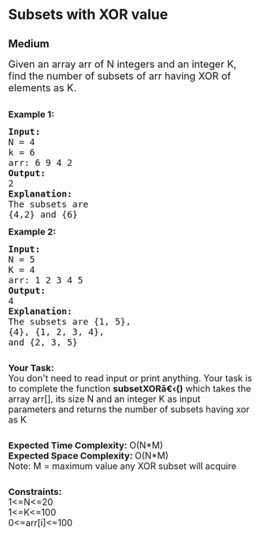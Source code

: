 # Subsets with XOR value
## Medium 
<div class="problem-statement" style="user-select: auto;">
                <p style="user-select: auto;"></p><p style="user-select: auto;"><span style="font-size: 20px; user-select: auto;">Given an array arr&nbsp;of N integers&nbsp;and an integer&nbsp;K, find the number of subsets of arr having XOR of elements as K.</span><br style="user-select: auto;">
&nbsp;</p>

<p style="user-select: auto;"><span style="font-size: 18px; user-select: auto;"><strong style="user-select: auto;">Example 1:</strong></span></p>

<pre style="user-select: auto;"><span style="font-size: 18px; user-select: auto;"><strong style="user-select: auto;">Input:</strong>
N = 4
k = 6
arr: 6 9 4 2</span><span style="font-size: 18px; user-select: auto;">
<strong style="user-select: auto;">Output:</strong>
2
<strong style="user-select: auto;">Explanation:</strong>
The subsets are 
{4,2} and {6}</span></pre>

<p style="user-select: auto;"><span style="font-size: 18px; user-select: auto;"><strong style="user-select: auto;">Example 2:</strong></span></p>

<pre style="user-select: auto;"><span style="font-size: 18px; user-select: auto;"><strong style="user-select: auto;">Input:</strong>
N = 5
K = 4
arr: </span><span style="font-size: 18px; user-select: auto;">1 2 3 4 5
<strong style="user-select: auto;">Output:</strong>
4
<strong style="user-select: auto;">Explanation:</strong>
The subsets are {1, 5},
{4}, {1, 2, 3, 4},
and {2, 3, 5}</span></pre>

<p style="user-select: auto;"><br style="user-select: auto;">
<span style="font-size: 18px; user-select: auto;"><strong style="user-select: auto;">Your Task:</strong><br style="user-select: auto;">
You don't need to read input or print anything. Your task is to complete the function <strong style="user-select: auto;">subsetXORâ€‹()</strong>&nbsp;which takes the array arr[], its size N and an integer K as input parameters&nbsp;and returns the number of subsets having xor as K</span><br style="user-select: auto;">
&nbsp;</p>

<p style="user-select: auto;"><span style="font-size: 18px; user-select: auto;"><strong style="user-select: auto;">Expected Time Complexity: </strong>O(N*M)<br style="user-select: auto;">
<strong style="user-select: auto;">Expected Space Complexity: </strong>O(N*M)<br style="user-select: auto;">
Note: M = maximum value any XOR subset will acquire</span><br style="user-select: auto;">
&nbsp;</p>

<p style="user-select: auto;"><span style="font-size: 18px; user-select: auto;"><strong style="user-select: auto;">Constraints:</strong><br style="user-select: auto;">
1&lt;=N&lt;=20<br style="user-select: auto;">
1&lt;=K&lt;=100<br style="user-select: auto;">
0&lt;=arr[i]&lt;=100</span></p>
 <p style="user-select: auto;"></p>
            </div>
